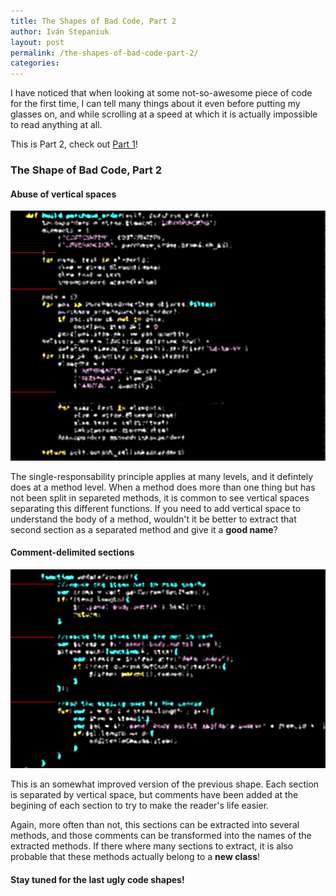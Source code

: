 ```yaml
---
title: The Shapes of Bad Code, Part 2
author: Iván Stepaniuk
layout: post
permalink: /the-shapes-of-bad-code-part-2/
categories:
---
```


I have noticed that when looking at some not-so-awesome piece of code for the first time, I can tell many things about it even before putting my glasses on, and while scrolling at a speed at which it is actually impossible to read anything at all.

This is Part 2, check out [Part 1](/the-shapes-of-bad-code-part-1/)!

### The Shape of Bad Code, Part 2

#### Abuse of vertical spaces

![Vertical space abuse](/img/shape-vertical-space.png)

The single-responsability principle applies at many levels, and it defintely does at a method level. When a method does more than one thing but has not been split in separeted methods, it is common to see vertical spaces separating this different functions. If you need to add vertical space to understand the body of a method, wouldn't it be better to extract that second section as a separated method and give it a **good name**?

#### Comment-delimited sections

![Section comments](/img/shape-vertical-comments.png)

This is an somewhat improved version of the previous shape. Each section is separated by vertical space, but comments have been added at the begining of each section to try to make the reader's life easier.

Again, more often than not, this sections can be extracted into several methods, and those comments can be transformed into the names of the extracted methods. If there where many sections to extract, it is also probable that these methods actually belong to a **new class**!


#### Stay tuned for the last ugly code shapes!
